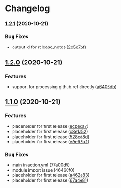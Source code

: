 # Changelog

### [1.2.1](https://www.github.com/yashanand1910/standard-release-notes/compare/v1.2.0...v1.2.1) (2020-10-21)


### Bug Fixes

* output id for release_notes ([2c5e7bf](https://www.github.com/yashanand1910/standard-release-notes/commit/2c5e7bf2af0a7f813310b55ff4558b0a65fa5619))

## [1.2.0](https://www.github.com/yashanand1910/standard-release-notes/compare/v1.1.0...v1.2.0) (2020-10-21)


### Features

* support for processing github.ref directly ([a6406db](https://www.github.com/yashanand1910/standard-release-notes/commit/a6406db21694cdb198b18ddb4c03cd57dc94388c))

## [1.1.0](https://www.github.com/yashanand1910/standard-release-notes/compare/v1.0.0...v1.1.0) (2020-10-21)


### Features

* placeholder for first release ([ecbeca7](https://www.github.com/yashanand1910/standard-release-notes/commit/ecbeca7cc961acc489152cf97f9f737bed165306))
* placeholder for first release ([c8e1a52](https://www.github.com/yashanand1910/standard-release-notes/commit/c8e1a52106f0183106cd28e41df5d087172cf2bd))
* placeholder for first release ([528cd8d](https://www.github.com/yashanand1910/standard-release-notes/commit/528cd8da2fbe36405fbb5f7fcfe5225f06d88cdc))
* placeholder for first release ([e9e62b2](https://www.github.com/yashanand1910/standard-release-notes/commit/e9e62b226052bb33e69f5bf13a30d2fbc45f0165))


### Bug Fixes

* main in action.yml ([77a00d5](https://www.github.com/yashanand1910/standard-release-notes/commit/77a00d5965e1922e1fab6608e4dff3d8932c3bf1))
* module import issue ([46460f0](https://www.github.com/yashanand1910/standard-release-notes/commit/46460f018ccf23ebdc02464d8fd00ba8eea4fea0))
* placeholder for first release ([a462e83](https://www.github.com/yashanand1910/standard-release-notes/commit/a462e832f160287ddfcc4755087fdb1ea4ac3a5f))
* placeholder for first release ([67a4e81](https://www.github.com/yashanand1910/standard-release-notes/commit/67a4e81ca90fc1e62ad9f46a4efcb6090bd8063d))
